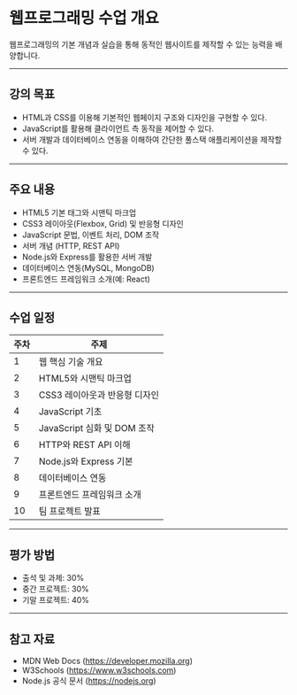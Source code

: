 # 웹프로그래밍 수업 개요

웹프로그래밍의 기본 개념과 실습을 통해 동적인 웹사이트를 제작할 수 있는 능력을 배양합니다.

---

## 강의 목표

- HTML과 CSS를 이용해 기본적인 웹페이지 구조와 디자인을 구현할 수 있다.
- JavaScript를 활용해 클라이언트 측 동작을 제어할 수 있다.
- 서버 개발과 데이터베이스 연동을 이해하여 간단한 풀스택 애플리케이션을 제작할 수 있다.

---

## 주요 내용

- HTML5 기본 태그와 시맨틱 마크업  
- CSS3 레이아웃(Flexbox, Grid) 및 반응형 디자인  
- JavaScript 문법, 이벤트 처리, DOM 조작  
- 서버 개념 (HTTP, REST API)  
- Node.js와 Express를 활용한 서버 개발  
- 데이터베이스 연동(MySQL, MongoDB)  
- 프론트엔드 프레임워크 소개(예: React)  

---

## 수업 일정

| 주차 | 주제                         |
|-----|-----------------------------|
| 1   | 웹 핵심 기술 개요            |
| 2   | HTML5와 시맨틱 마크업        |
| 3   | CSS3 레이아웃과 반응형 디자인 |
| 4   | JavaScript 기초              |
| 5   | JavaScript 심화 및 DOM 조작   |
| 6   | HTTP와 REST API 이해         |
| 7   | Node.js와 Express 기본       |
| 8   | 데이터베이스 연동            |
| 9   | 프론트엔드 프레임워크 소개    |
| 10  | 팀 프로젝트 발표             |

---

## 평가 방법

- 출석 및 과제: 30%  
- 중간 프로젝트: 30%  
- 기말 프로젝트: 40%  

---

## 참고 자료

- MDN Web Docs (https://developer.mozilla.org)  
- W3Schools (https://www.w3schools.com)  
- Node.js 공식 문서 (https://nodejs.org)  
